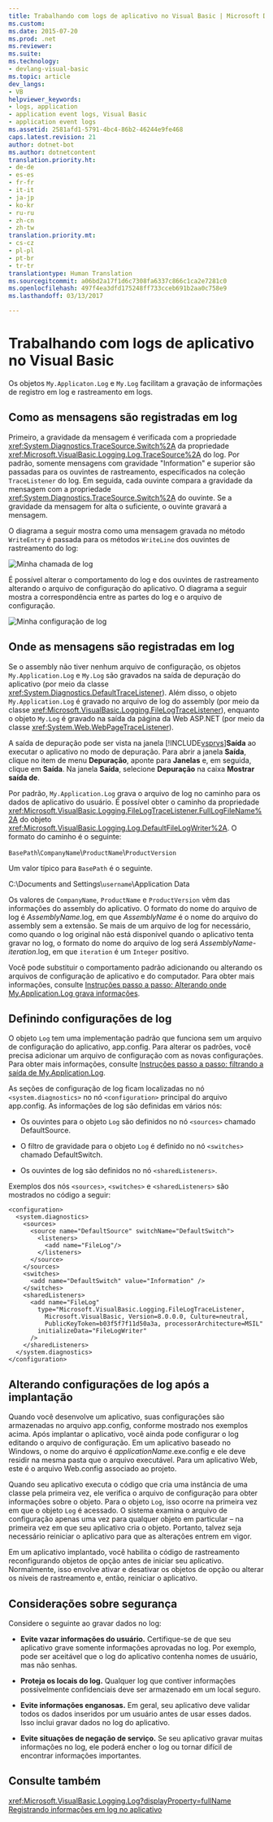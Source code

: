 ```yaml
---
title: Trabalhando com logs de aplicativo no Visual Basic | Microsoft Docs
ms.custom: 
ms.date: 2015-07-20
ms.prod: .net
ms.reviewer: 
ms.suite: 
ms.technology:
- devlang-visual-basic
ms.topic: article
dev_langs:
- VB
helpviewer_keywords:
- logs, application
- application event logs, Visual Basic
- application event logs
ms.assetid: 2581afd1-5791-4bc4-86b2-46244e9fe468
caps.latest.revision: 21
author: dotnet-bot
ms.author: dotnetcontent
translation.priority.ht:
- de-de
- es-es
- fr-fr
- it-it
- ja-jp
- ko-kr
- ru-ru
- zh-cn
- zh-tw
translation.priority.mt:
- cs-cz
- pl-pl
- pt-br
- tr-tr
translationtype: Human Translation
ms.sourcegitcommit: a06bd2a17f1d6c7308fa6337c866c1ca2e7281c0
ms.openlocfilehash: 497f4ea3dfd175248ff733cceb691b2aa0c758e9
ms.lasthandoff: 03/13/2017

---
```

# <a name="working-with-application-logs-in-visual-basic"></a>Trabalhando com logs de aplicativo no Visual Basic
Os objetos `My.Applicaton.Log` e `My.Log` facilitam a gravação de informações de registro em log e rastreamento em logs.  
  
## <a name="how-messages-are-logged"></a>Como as mensagens são registradas em log  
 Primeiro, a gravidade da mensagem é verificada com a propriedade <xref:System.Diagnostics.TraceSource.Switch%2A> da propriedade <xref:Microsoft.VisualBasic.Logging.Log.TraceSource%2A> do log. Por padrão, somente mensagens com gravidade "Information" e superior são passadas para os ouvintes de rastreamento, especificados na coleção `TraceListener` do log. Em seguida, cada ouvinte compara a gravidade da mensagem com a propriedade <xref:System.Diagnostics.TraceSource.Switch%2A> do ouvinte. Se a gravidade da mensagem for alta o suficiente, o ouvinte gravará a mensagem.  
  
 O diagrama a seguir mostra como uma mensagem gravada no método `WriteEntry` é passada para os métodos `WriteLine` dos ouvintes de rastreamento do log:  
  
 ![Minha chamada de log](../../../../visual-basic/developing-apps/programming/log-info/media/mylogcall.png "MyLogCall")  
  
 É possível alterar o comportamento do log e dos ouvintes de rastreamento alterando o arquivo de configuração do aplicativo. O diagrama a seguir mostra a correspondência entre as partes do log e o arquivo de configuração.  
  
 ![Minha configuração de log](../../../../visual-basic/developing-apps/programming/log-info/media/mylogconfig.png "MyLogConfig")  
  
## <a name="where-messages-are-logged"></a>Onde as mensagens são registradas em log  
 Se o assembly não tiver nenhum arquivo de configuração, os objetos `My.Application.Log` e `My.Log` são gravados na saída de depuração do aplicativo (por meio da classe <xref:System.Diagnostics.DefaultTraceListener>). Além disso, o objeto `My.Application.Log` é gravado no arquivo de log do assembly (por meio da classe <xref:Microsoft.VisualBasic.Logging.FileLogTraceListener>), enquanto o objeto `My.Log` é gravado na saída da página da Web ASP.NET (por meio da classe <xref:System.Web.WebPageTraceListener>).  
  
 A saída de depuração pode ser vista na janela [!INCLUDE[vsprvs](../../../../csharp/includes/vsprvs_md.md)]**Saída** ao executar o aplicativo no modo de depuração. Para abrir a janela **Saída**, clique no item de menu **Depuração**, aponte para **Janelas** e, em seguida, clique em **Saída**. Na janela **Saída**, selecione **Depuração** na caixa **Mostrar saída de**.  
  
 Por padrão, `My.Application.Log` grava o arquivo de log no caminho para os dados de aplicativo do usuário. É possível obter o caminho da propriedade <xref:Microsoft.VisualBasic.Logging.FileLogTraceListener.FullLogFileName%2A> do objeto <xref:Microsoft.VisualBasic.Logging.Log.DefaultFileLogWriter%2A>. O formato do caminho é o seguinte:  
  
 `BasePath`\\`CompanyName`\\`ProductName`\\`ProductVersion`  
  
 Um valor típico para `BasePath` é o seguinte.  
  
 C:\Documents and Settings\\`username`\Application Data  
  
 Os valores de `CompanyName`, `ProductName` e `ProductVersion` vêm das informações do assembly do aplicativo. O formato do nome do arquivo de log é *AssemblyName*.log, em que *AssemblyName* é o nome do arquivo do assembly sem a extensão. Se mais de um arquivo de log for necessário, como quando o log original não está disponível quando o aplicativo tenta gravar no log, o formato do nome do arquivo de log será *AssemblyName*-*iteration*.log, em que `iteration` é um `Integer` positivo.  
  
 Você pode substituir o comportamento padrão adicionando ou alterando os arquivos de configuração de aplicativo e do computador. Para obter mais informações, consulte [Instruções passo a passo: Alterando onde My.Application.Log grava informações](../../../../visual-basic/developing-apps/programming/log-info/walkthrough-changing-where-my-application-log-writes-information.md).  
  
## <a name="configuring-log-settings"></a>Definindo configurações de log  
 O objeto `Log` tem uma implementação padrão que funciona sem um arquivo de configuração do aplicativo, app.config. Para alterar os padrões, você precisa adicionar um arquivo de configuração com as novas configurações. Para obter mais informações, consulte [Instruções passo a passo: filtrando a saída de My.Application.Log](../../../../visual-basic/developing-apps/programming/log-info/walkthrough-filtering-my-application-log-output.md).  
  
 As seções de configuração de log ficam localizadas no nó `<system.diagnostics>` no nó `<configuration>` principal do arquivo app.config. As informações de log são definidas em vários nós:  
  
-   Os ouvintes para o objeto `Log` são definidos no nó `<sources>` chamado DefaultSource.  
  
-   O filtro de gravidade para o objeto `Log` é definido no nó `<switches>` chamado DefaultSwitch.  
  
-   Os ouvintes de log são definidos no nó `<sharedListeners>`.  
  
 Exemplos dos nós `<sources>`, `<switches>` e `<sharedListeners>` são mostrados no código a seguir:  
  
```  
<configuration>  
  <system.diagnostics>  
    <sources>  
      <source name="DefaultSource" switchName="DefaultSwitch">  
        <listeners>  
          <add name="FileLog"/>  
        </listeners>  
      </source>  
    </sources>  
    <switches>  
      <add name="DefaultSwitch" value="Information" />  
    </switches>  
    <sharedListeners>  
      <add name="FileLog"  
        type="Microsoft.VisualBasic.Logging.FileLogTraceListener,  
          Microsoft.VisualBasic, Version=8.0.0.0, Culture=neutral,   
          PublicKeyToken=b03f5f7f11d50a3a, processorArchitecture=MSIL"  
        initializeData="FileLogWriter"  
      />  
    </sharedListeners>  
  </system.diagnostics>  
</configuration>  
```  
  
## <a name="changing-log-settings-after-deployment"></a>Alterando configurações de log após a implantação  
 Quando você desenvolve um aplicativo, suas configurações são armazenadas no arquivo app.config, conforme mostrado nos exemplos acima. Após implantar o aplicativo, você ainda pode configurar o log editando o arquivo de configuração. Em um aplicativo baseado no Windows, o nome do arquivo é *applicationName*.exe.config e ele deve residir na mesma pasta que o arquivo executável. Para um aplicativo Web, este é o arquivo Web.config associado ao projeto.  
  
 Quando seu aplicativo executa o código que cria uma instância de uma classe pela primeira vez, ele verifica o arquivo de configuração para obter informações sobre o objeto. Para o objeto `Log`, isso ocorre na primeira vez em que o objeto `Log` é acessado. O sistema examina o arquivo de configuração apenas uma vez para qualquer objeto em particular – na primeira vez em que seu aplicativo cria o objeto. Portanto, talvez seja necessário reiniciar o aplicativo para que as alterações entrem em vigor.  
  
 Em um aplicativo implantado, você habilita o código de rastreamento reconfigurando objetos de opção antes de iniciar seu aplicativo. Normalmente, isso envolve ativar e desativar os objetos de opção ou alterar os níveis de rastreamento e, então, reiniciar o aplicativo.  
  
## <a name="security-considerations"></a>Considerações sobre segurança  
 Considere o seguinte ao gravar dados no log:  
  
-   **Evite vazar informações do usuário.** Certifique-se de que seu aplicativo grave somente informações aprovadas no log. Por exemplo, pode ser aceitável que o log do aplicativo contenha nomes de usuário, mas não senhas.  
  
-   **Proteja os locais do log.** Qualquer log que contiver informações possivelmente confidenciais deve ser armazenado em um local seguro.  
  
-   **Evite informações enganosas.** Em geral, seu aplicativo deve validar todos os dados inseridos por um usuário antes de usar esses dados. Isso inclui gravar dados no log do aplicativo.  
  
-   **Evite situações de negação de serviço.** Se seu aplicativo gravar muitas informações no log, ele poderá encher o log ou tornar difícil de encontrar informações importantes.  
  
## <a name="see-also"></a>Consulte também  
 <xref:Microsoft.VisualBasic.Logging.Log?displayProperty=fullName>   
 [Registrando informações em log no aplicativo](../../../../visual-basic/developing-apps/programming/log-info/logging-information-from-the-application.md)
